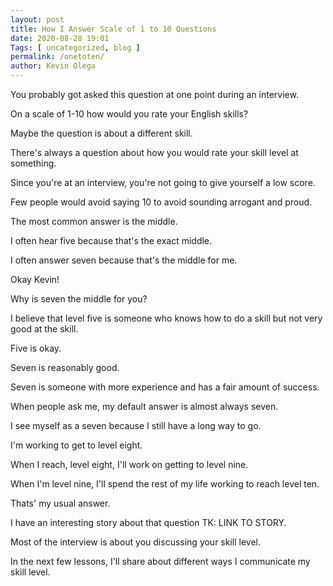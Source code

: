 ```yaml
--- 
layout: post 
title: How I Answer Scale of 1 to 10 Questions
date: 2020-08-28 19:01
Tags: [ uncategorized, blog ]
permalink: /onetoten/ 
author: Kevin Olega 
--- 
```

You probably got asked this question at one point during an interview.

On a scale of 1-10 how would you rate your English skills?

Maybe the question is about a different skill. 

There's always a question about how you would rate your skill level at something.

Since you're at an interview, you're not going to give yourself a low score.

Few people would avoid saying 10 to avoid sounding arrogant and proud.

The most common answer is the middle.

I often hear five because that's the exact middle.

I often answer seven because that's the middle for me.

Okay Kevin!

Why is seven the middle for you?

I believe that level five is someone who knows how to do a skill but not very good at the skill.

Five is okay.

Seven is reasonably good.

Seven is someone with more experience and has a fair amount of success.

When people ask me, my default answer is almost always seven.

I see myself as a seven because I still have a long way to go.

I'm working to get to level eight.

When I reach, level eight, I'll work on getting to level nine.

When I'm level nine, I'll spend the rest of my life working to reach level ten.

Thats' my usual answer.

I have an interesting story about that question TK: LINK TO STORY.

Most of the interview is about you discussing your skill level.

In the next few lessons, I'll share about different ways I communicate my skill level.
